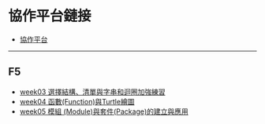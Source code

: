 # 協作平台鏈接
- [協作平台](https://github.com/jiangligong/IT_HW/blob/main/week03_f5a24/f5a24_1.md)
---
## F5
- [week03 選擇結構、清單與字串和迴圈加強練習](week03_f5a24)
- [week04 函數(Function)與Turtle繪圖](week04_f5a24)
- [week05 模組 (Module)與套件(Package)的建立與應用](week05_f5a24)
